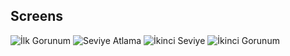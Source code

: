 ## Screens

![İlk Gorunum](https://user-images.githubusercontent.com/51384613/109062506-13706780-76f9-11eb-8f0d-a1b78472ce74.jpg)
![Seviye Atlama](https://user-images.githubusercontent.com/51384613/109062524-1c613900-76f9-11eb-81b7-affbbc091d01.jpg)
![İkinci Seviye](https://user-images.githubusercontent.com/51384613/109062621-3569ea00-76f9-11eb-8042-31f43e9dff65.jpg)
![İkinci Gorunum](https://user-images.githubusercontent.com/51384613/109062572-271bce00-76f9-11eb-8aba-4b7213728539.jpg)

